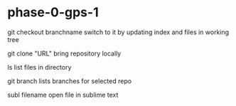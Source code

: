 # phase-0-gps-1

git checkout branchname
switch to it by updating index and files in working tree

git clone "URL"
bring repository locally

ls
list files in directory

git branch
lists branches for selected repo

subl filename
open file in sublime text